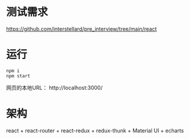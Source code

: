 # 测试需求
https://github.com/interstellard/pre_interview/tree/main/react

# 运行
```
npm i 
npm start
```
网页的本地URL：
http://localhost:3000/

# 架构
react + react-router + react-redux + redux-thunk + Material UI + echarts 